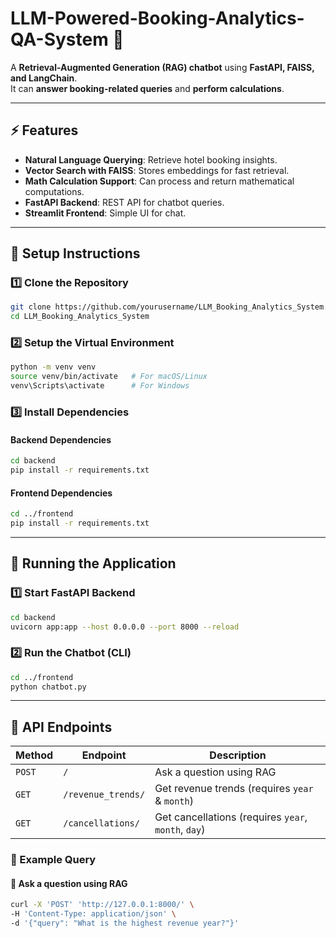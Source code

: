 # LLM-Powered-Booking-Analytics-QA-System 🚀

A **Retrieval-Augmented Generation (RAG) chatbot** using **FastAPI, FAISS, and LangChain**.  
It can **answer booking-related queries** and **perform calculations**.

---

## **⚡ Features**
- **Natural Language Querying**: Retrieve hotel booking insights.
- **Vector Search with FAISS**: Stores embeddings for fast retrieval.
- **Math Calculation Support**: Can process and return mathematical computations.
- **FastAPI Backend**: REST API for chatbot queries.
- **Streamlit Frontend**: Simple UI for chat.

---

## **🔹 Setup Instructions**
### **1️⃣ Clone the Repository**
```sh
git clone https://github.com/yourusername/LLM_Booking_Analytics_System.git
cd LLM_Booking_Analytics_System 
```

### **2️⃣ Setup the Virtual Environment**
```sh
python -m venv venv
source venv/bin/activate   # For macOS/Linux
venv\Scripts\activate      # For Windows
```

### **3️⃣ Install Dependencies**

#### Backend Dependencies
```sh
cd backend
pip install -r requirements.txt
```
#### Frontend Dependencies
```sh
cd ../frontend
pip install -r requirements.txt
```

---

## **🔹 Running the Application**
### **1️⃣ Start FastAPI Backend**
```sh
cd backend
uvicorn app:app --host 0.0.0.0 --port 8000 --reload
```

### **2️⃣ Run the Chatbot (CLI)**
```sh
cd ../frontend
python chatbot.py
```

---

## 🔹 API Endpoints

| **Method** | **Endpoint**            | **Description**                          |
|-----------|-------------------------|------------------------------------------|
| `POST`    | `/`                   | Ask a question using RAG                |
| `GET`     | `/revenue_trends/`       | Get revenue trends (requires `year` & `month`) |
| `GET`     | `/cancellations/`        | Get cancellations (requires `year`, `month`, `day`) |

### 🔹 Example Query

#### **📌 Ask a question using RAG**
```sh
curl -X 'POST' 'http://127.0.0.1:8000/' \
-H 'Content-Type: application/json' \
-d '{"query": "What is the highest revenue year?"}'





